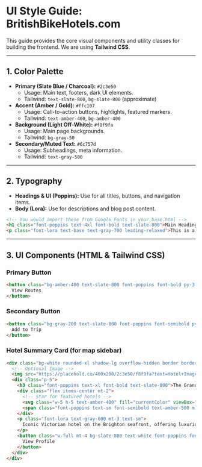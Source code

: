 # UI Style Guide: BritishBikeHotels.com

This guide provides the core visual components and utility classes for building the frontend. We are using **Tailwind CSS**.

---

## 1. Color Palette

- **Primary (Slate Blue / Charcoal):** `#2c3e50`
  - Usage: Main text, footers, dark UI elements.
  - Tailwind: `text-slate-800`, `bg-slate-800` (approximate)
- **Accent (Amber / Gold):** `#ffc107`
  - Usage: Call-to-action buttons, highlights, featured markers.
  - Tailwind: `text-amber-400`, `bg-amber-400`
- **Background (Light Off-White):** `#f8f9fa`
  - Usage: Main page backgrounds.
  - Tailwind: `bg-gray-50`
- **Secondary/Muted Text:** `#6c757d`
  - Usage: Subheadings, meta information.
  - Tailwind: `text-gray-500`

---

## 2. Typography

- **Headings & UI (Poppins):** Use for all titles, buttons, and navigation items.
- **Body (Lora):** Use for descriptions and blog post content.

```html
<!-- You would import these from Google Fonts in your base.html -->
<h1 class="font-poppins text-4xl font-bold text-slate-800">Main Heading</h1>
<p class="font-lora text-base text-gray-700 leading-relaxed">This is a paragraph of body text...</p>
```

---

## 3. UI Components (HTML & Tailwind CSS)

### Primary Button

```html
<button class="bg-amber-400 text-slate-800 font-poppins font-bold py-3 px-6 rounded-lg shadow-md hover:bg-amber-500 transform hover:-translate-y-0.5 transition-all duration-200 ease-in-out">
  View Routes
</button>
```

### Secondary Button

```html
<button class="bg-gray-200 text-slate-800 font-poppins font-semibold py-2 px-5 rounded-lg hover:bg-gray-300 transition-colors duration-150">
  Add to Trip
</button>
```

### Hotel Summary Card (for map sidebar)

```html
<div class="bg-white rounded-xl shadow-lg overflow-hidden border border-gray-200">
  <!-- Optional Image -->
  <img src="https://placehold.co/400x200/2c3e50/f8f9fa?text=Hotel+Image" alt="Hotel View" class="w-full h-40 object-cover">
  <div class="p-5">
    <h3 class="font-poppins text-xl font-bold text-slate-800">The Grand Brighton</h3>
    <div class="flex items-center mt-2">
      <!-- Star for featured hotels -->
      <svg class="w-5 h-5 text-amber-400" fill="currentColor" viewBox="0 0 20 20"><path d="M10 15l-5.878 3.09 1.123-6.545L.489 7.91l6.572-.955L10 1l2.939 5.955 6.572.955-4.756 3.635 1.123 6.545z"></path></svg>
      <span class="font-poppins text-sm font-semibold text-amber-500 ml-1">Featured Partner</span>
    </div>
    <p class="font-lora text-gray-600 mt-3 text-sm">
      Iconic Victorian hotel on the Brighton seafront, offering luxurious accommodation...
    </p>
    <button class="w-full mt-4 bg-slate-800 text-white font-poppins font-bold py-3 px-6 rounded-lg hover:bg-slate-700 transition-colors">
      View Profile
    </button>
  </div>
</div>
```
